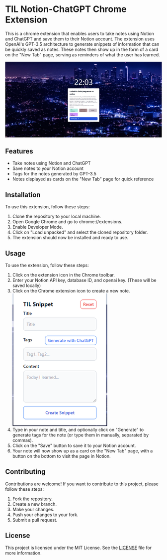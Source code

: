 # TIL Notion-ChatGPT Chrome Extension
This is a chrome extension that enables users to take notes using Notion and ChatGPT and save them to their Notion account. The extension uses OpenAI's GPT-3.5 architecture to generate snippets of information that can be quickly saved as notes. These notes then show up in the form of a card on the "New Tab" page, serving as reminders of what the user has learned.

![example_newtab](./public/newtab_example.png)

## Features
- Take notes using Notion and ChatGPT
- Save notes to your Notion account
- Tags for the notes generated by GPT-3.5
- Notes displayed as cards on the "New Tab" page for quick reference

## Installation
To use this extension, follow these steps:

1. Clone the repository to your local machine.
2. Open Google Chrome and go to chrome://extensions.
3. Enable Developer Mode.
4. Click on "Load unpacked" and select the cloned repository folder.
5. The extension should now be installed and ready to use.

## Usage
To use the extension, follow these steps:

1. Click on the extension icon in the Chrome toolbar.
2. Enter your Notion API key, database ID, and openai key. (These will be saved locally)
3. Click on the Chrome extension icon to create a new note.
![example_popup](./public/popup_example.png)
4. Type in your note and title, and optionally click on "Generate" to generate tags for the note (or type them in manually, separated by commas).
5. Click on the "Save" button to save it to your Notion account.
6. Your note will now show up as a card on the "New Tab" page, with a button on the bottom to visit the page in Notion.

## Contributing
Contributions are welcome!
If you want to contribute to this project, please follow these steps:

1. Fork the repository.
2. Create a new branch.
3. Make your changes.
4. Push your changes to your fork.
5. Submit a pull request.

## License
This project is licensed under the MIT License. See the [LICENSE](./LICENSE) file for more information.